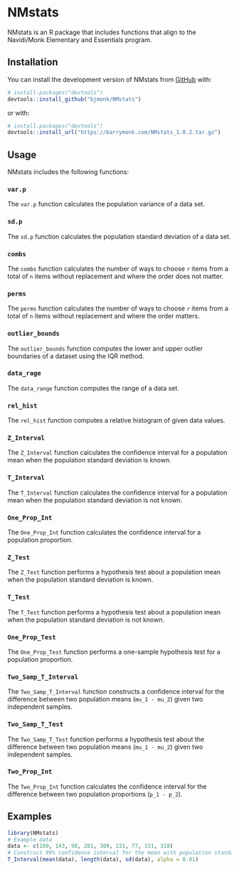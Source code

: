 
# NMstats

<!-- badges: start -->
<!-- badges: end -->

NMstats is an R package that includes functions that align to the Navidi/Monk Elementary and Essentials program.

## Installation

You can install the development version of NMstats from [GitHub](https://github.com/) with:

``` r
# install.packages("devtools")
devtools::install_github("bjmonk/NMstats")
```
or with:

``` r
# install.packages("devtools")
devtools::install_url("https://barrymonk.com/NMstats_1.0.2.tar.gz")
```

## Usage

NMstats includes the following functions:


### `var.p`
The `var.p` function calculates the population variance of a data set.

### `sd.p`
The `sd.p` function calculates the population standard deviation of a data set.

### `combs`
The `combs` function calculates the number of ways to choose `r` items from a total of `n` items without replacement and where the order does not matter.

### `perms` 
The `perms` function calculates the number of ways to choose `r` items from a total of `n` items without replacement and where the order matters.

### `outlier_bounds` 
The `outlier_bounds` function computes the lower and upper outlier boundaries of a dataset using the IQR method.

### `data_rage`
The `data_range` function computes the range of a data set.

### `rel_hist`
The `rel_hist` function computes a relative histogram of given data values.

### `Z_Interval`
The `Z_Interval` function calculates the confidence interval for a population mean when the population standard deviation is known.

### `T_Interval`
The `T_Interval` function calculates the confidence interval for a population mean when the population standard deviation is not known.

### `One_Prop_Int`
The `One_Prop_Int` function calculates the confidence interval for a population proportion.

### `Z_Test`
The `Z_Test` function performs a hypothesis test about a population mean when the population standard deviation is known.

### `T_Test`
The `T_Test` function performs a hypothesis test about a population mean when the population standard deviation is not known.

### `One_Prop_Test`
The `One_Prop_Test` function performs a one-sample hypothesis test for a population proportion.

### `Two_Samp_T_Interval`
The `Two_Samp_T_Interval` function constructs a confidence interval for the difference between two population means (`mu_1 - mu_2`) given two independent samples. 

### `Two_Samp_T_Test`
The `Two_Samp_T_Test` function performs a hypothesis test about the difference between two population means (`mu_1 - mu_2`) given two independent samples.

### `Two_Prop_Int`
The `Two_Prop_Int` function calculates the confidence interval for the difference between two population proportions (`p_1 - p_2`).



## Examples

``` r
library(NMstats)
# Example data
data <- c(100, 143, 98, 281, 309, 221, 77, 151, 318)
# Construct 99% confidence interval for the mean with population standard deviation unknown (T_Interval)
T_Interval(mean(data), length(data), sd(data), alpha = 0.01)
```

